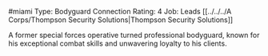 #miami 
 Type: Bodyguard
 Connection Rating: 4
 Job: Leads [[../../../A Corps/Thompson Security Solutions|Thompson Security Solutions]]
 
 A former special forces operative turned professional bodyguard, known for his exceptional combat skills and unwavering loyalty to his clients.